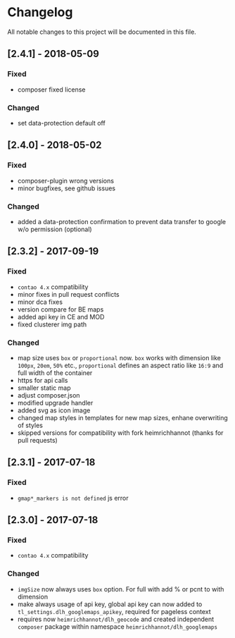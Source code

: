 # Changelog
All notable changes to this project will be documented in this file.

## [2.4.1] - 2018-05-09

### Fixed
- composer fixed license

### Changed
- set data-protection default off


## [2.4.0] - 2018-05-02

### Fixed
- composer-plugin wrong versions
- minor bugfixes, see github issues

### Changed
- added a data-protection confirmation to prevent data transfer to google w/o permission (optional)


## [2.3.2] - 2017-09-19

### Fixed
- `contao 4.x` compatibility
- minor fixes in pull request conflicts
- minor dca fixes
- version compare for BE maps
- added api key in CE and MOD
- fixed clusterer img path
 
### Changed
- map size uses `box` or `proportional` now. `box` works with dimension like `100px`, `20em`, `50%` etc., `proportional` defines an aspect ratio like `16:9` and full width of the container
- https for api calls
- smaller static map
- adjust composer.json
- modified upgrade handler
- added svg as icon image
- changed map styles in templates for new map sizes, enhane overwriting of styles
- skipped versions for compatibility with fork heimrichhannot (thanks for pull requests)

## [2.3.1] - 2017-07-18

### Fixed
- `gmap*_markers is not defined` js error

## [2.3.0] - 2017-07-18

### Fixed
- `contao 4.x` compatibility
 
### Changed

- `imgSize` now always uses `box` option. For full with add % or pcnt to with dimension
- make always usage of api key, global api key can now added to `tl_settings.dlh_googlemaps_apikey`, required for pageless context
- requires now `heimrichhannot/dlh_geocode` and created independent `composer` package within namespace `heimrichhannot/dlh_googlemaps`
